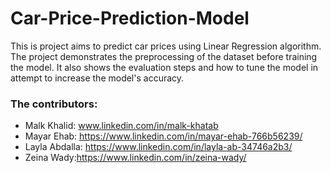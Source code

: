 # Car-Price-Prediction-Model

This is project aims to predict car prices using Linear Regression algorithm. The project demonstrates the preprocessing of the dataset before training the model. It also shows the evaluation steps and how to tune the model in attempt to increase the model's accuracy.

### The contributors:
* Malk Khalid: www.linkedin.com/in/malk-khatab
* Mayar Ehab: https://www.linkedin.com/in/mayar-ehab-766b56239/
* Layla Abdalla: https://www.linkedin.com/in/layla-ab-34746a2b3/
* Zeina Wady:https://www.linkedin.com/in/zeina-wady/
  
